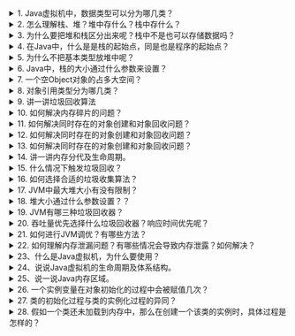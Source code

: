 
<details>
<summary>1. Java虚拟机中，数据类型可以分为哪几类？</summary>



</details>

<details>
<summary>2. 怎么理解栈、堆？堆中存什么？栈中存什么？</summary>



</details>

<details>
<summary>3. 为什么要把堆和栈区分出来呢？栈中不是也可以存储数据吗？</summary>



</details>

<details>
<summary>4. 在Java中，什么是是栈的起始点，同是也是程序的起始点？</summary>



</details>

<details>
<summary>5. 为什么不把基本类型放堆中呢？</summary>



</details>

<details>
<summary>6. Java中，栈的大小通过什么参数来设置？</summary>



</details>

<details>
<summary>7. 一个空Object对象的占多大空间？</summary>



</details>

<details>
<summary>8. 对象引用类型分为哪几类？</summary>



</details>

<details>
<summary>9. 讲一讲垃圾回收算法</summary>



</details>

<details>
<summary>10. 如何解决内存碎片的问题？</summary>



</details>

<details>
<summary>11. 如何解决同时存在的对象创建和对象回收问题？</summary>



</details>

<details>
<summary>12. 如何解决同时存在的对象创建和对象回收问题？</summary>



</details>

<details>
<summary>13. 如何解决同时存在的对象创建和对象回收问题？</summary>



</details>

<details>
<summary>14. 讲一讲内存分代及生命周期。</summary>



</details>

<details>
<summary>15. 什么情况下触发垃圾回收？</summary>



</details>

<details>
<summary>16. 如何选择合适的垃圾收集算法？</summary>



</details>

<details>
<summary>17. JVM中最大堆大小有没有限制？</summary>



</details>

<details>
<summary>18. 堆大小通过什么参数设置？？</summary>



</details>

<details>
<summary>19. JVM有哪三种垃圾回收器？</summary>



</details>

<details>
<summary>20. 吞吐量优先选择什么垃圾回收器？响应时间优先呢？</summary>



</details>

<details>
<summary>21. 如何进行JVM调优？有哪些方法？</summary>



</details>

<details>
<summary>22. 如何理解内存泄漏问题？有哪些情况会导致内存泄露？如何解决？</summary>



</details>

<details>
<summary>23、什么是Java虚拟机，为什么要使用？</summary>



</details>

<details>
<summary> 24、说说Java虚拟机的生命周期及体系结构。</summary>


</details>

<details>
<summary> 25、说一说Java内存区域。</summary>

</details>

<details>
 <summary>26. 一个实例变量在对象初始化的过程中会被赋值几次？</summary>

我们知道，JVM在为一个对象分配完内存之后，会给每一个实例变量赋予默认值，这个时候实例变量被第一次赋值，这个赋值过程是没有办法避免的。如果我们在声明实例变量x的同时对其进行了赋值操作，那么这个时候，这个实例变量就被第二次赋值了。如果我们在实例代码块中，又对变量x做了初始化操作，那么这个时候，这个实例变量就被第三次赋值了。如果我们在构造函数中，也对变量x做了初始化操作，那么这个时候，变量x就被第四次赋值。也就是说，在Java的对象初始化过程中，一个实例变量最多可以被初始化4次。

</details>

<details>
<summary> 27. 类的初始化过程与类的实例化过程的异同？</summary>

类的初始化是指类加载过程中的初始化阶段对类变量按照程序猿的意图进行赋值的过程；而类的实例化是指在类完全加载到内存中后创建对象的过程。

</details>

<details>
<summary> 28. 假如一个类还未加载到内存中，那么在创建一个该类的实例时，具体过程是怎样的？</summary>

我们知道，要想创建一个类的实例，必须先将该类加载到内存并进行初始化，也就是说，类初始化操作是在类实例化操作之前进行的，但并不意味着：只有类初始化操作结束后才能进行类实例化操作

```java

public class StaticTest {
    public static void main(String[] args) {
        staticFunction();
    }

    static StaticTest st = new StaticTest();

    static {   //静态代码块
        System.out.println("1");
    }

    {       // 实例代码块
        System.out.println("2");
    }

    StaticTest() {    // 实例构造器
        System.out.println("3");
        System.out.println("a=" + a + ",b=" + b);
    }

    public static void staticFunction() {   // 静态方法
        System.out.println("4");
    }

    int a = 110;    // 实例变量
    static int b = 112;     // 静态变量
}/* Output: 
        2
        3
        a=110,b=0
        1
        4
 *///:~

```


</details>



